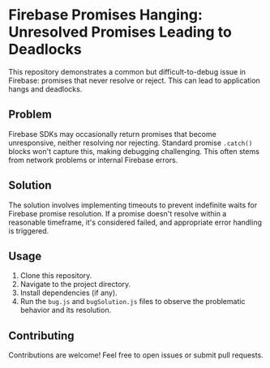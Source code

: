 # Firebase Promises Hanging: Unresolved Promises Leading to Deadlocks

This repository demonstrates a common but difficult-to-debug issue in Firebase: promises that never resolve or reject. This can lead to application hangs and deadlocks.

## Problem

Firebase SDKs may occasionally return promises that become unresponsive, neither resolving nor rejecting. Standard promise `.catch()` blocks won't capture this, making debugging challenging. This often stems from network problems or internal Firebase errors.

## Solution

The solution involves implementing timeouts to prevent indefinite waits for Firebase promise resolution.  If a promise doesn't resolve within a reasonable timeframe, it's considered failed, and appropriate error handling is triggered.

## Usage

1. Clone this repository.
2. Navigate to the project directory.
3. Install dependencies (if any).
4. Run the `bug.js` and `bugSolution.js` files to observe the problematic behavior and its resolution.

## Contributing

Contributions are welcome!  Feel free to open issues or submit pull requests.
